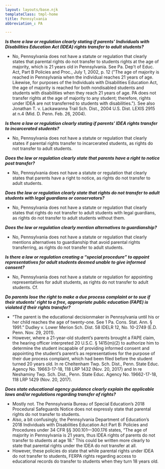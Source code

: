 ```yaml
---
layout: layouts/base.njk
templateClass: tmpl-home
title: Pennsylvania
abbreviation_: PA

---
```

**_Is there a law or regulation clearly stating if parents’ Individuals with Disabilities Education Act (IDEA) rights transfer to adult students?_**

* No, Pennsylvania does not have a statute or regulation that clearly states that parental rights do not transfer to students rights at the age of majority, which is 21 years old in Pennsylvania. See Pa. Dep’t of Educ. Act, Part B Policies and Proc., July 1, 2002, p. 12 ("The age of majority is reached in Pennsylvania when the individual reaches 21 years of age. Likewise, for purposes of the Individuals with Disabilities Education Act, the age of majority is reached for both nondisabled students and students with disabilities when they reach 21 years of age. PA does not transfer rights at the age of majority to any student; therefore, rights under IDEA are not transferred to students with disabilities."). See also Jonathan T. v. Lackawanna Trail Sch. Dist., 2004 U.S. Dist. LEXIS 2915 at n.4 (Mid. D. Penn. Feb. 26, 2004).

**_Is there a law or regulation clearly stating if parents’ IDEA rights transfer to incarcerated students?_**

* No, Pennsylvania does not have a statute or regulation that clearly states if parental rights transfer to incarcerated students, as rights do not transfer to adult students.

**_Does the law or regulation clearly state that parents have a right to notice post transfer?_**

* No, Pennsylvania does not have a statute or regulation that clearly states that parents have a right to notice, as rights do not transfer to adult students.

**_Does the law or regulation clearly state that rights do not transfer to adult students with legal guardians or conservators?_**

* No, Pennsylvania does not have a statute or regulation that clearly states that rights do not transfer to adult students with legal guardians, as rights do not transfer to adult students without them.

**_Does the law or regulation clearly mention alternatives to guardianship?_**

* No, Pennsylvania does not have a statute or regulation that clearly mentions alternatives to guardianship that avoid parental rights transferring, as rights do not transfer to adult students.

**_Is there a law or regulation creating a “special procedure” to appoint representatives for adult students deemed unable to give informed consent?_**

* No, Pennsylvania does not have a statute or regulation for appointing representatives for adult students, as rights do not transfer to adult students. Cf.

**_Do parents lose the right to make a due process complaint or to sue if their students’ right to a free, appropriate public education (FAPE) is violated if their rights transfer?_**

* “The parent is the educational decisionmaker in Pennsylvania until his or her child reaches the age of twenty-one. See 1 Pa. Cons. Stat. Ann. § 1991.” Dudley v. Lower Merion Sch. Dist. 58 IDELR 12, No. 10-2749 (E.D. Penn. Nov. 29, 2011).
* However, where a 21-year-old student’s parents brought a FAPE claim, the hearing officer interpreted 20 U.S.C. § 1415(m)(2) to authorize him to determine the student incapable of providing informed consent and appointing the student’s parent’s as representatives for the purpose of their due process complaint, which had been filed before the student turned 20 years old. In re Cheltenham Twp. Sch. Dist., Penn. State Educ. Agency No. 19663-17-18, 118 LRP 1432 (Nov. 20, 2017) and In re Neshaminy Twp. Sch. Dist., Penn. State Educ. Agency No. 19662-17-18, 118 LRP 1429 (Nov. 20, 2017).

**_Does state educational agency guidance clearly explain the applicable laws and/or regulations regarding transfer of rights?_**

* Mostly not. The Pennsylvania Bureau of Special Education’s 2018 Procedural Safeguards Notice does not expressly state that parental rights do not transfer to students.
* Also, a bit confusingly, the Pennsylvania Department of Education’s 2018 Individuals with Disabilities Education Act Part B: Policies and Procedures under 34 CFR §§ 300.101—300.176 states, “The age of majority in Pennsylvania is 21 years, thus IDEA rights of parents do not transfer to students at age 18.” This could be written more clearly to state that parental rights under the IDEA do not transfer at all.
* However, these policies do state that while parental rights under IDEA do not transfer to students, FERPA rights regarding access to educational records do transfer to students when they turn 18 years old.